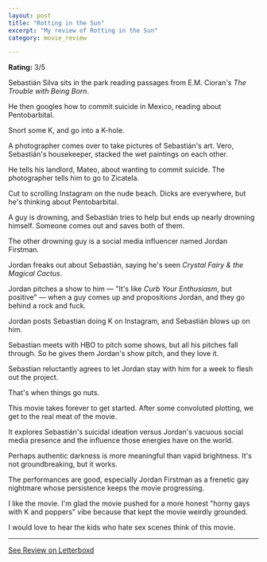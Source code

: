```yaml
---
layout: post
title: "Rotting in the Sun"
excerpt: "My review of Rotting in the Sun"
category: movie_review

---
```


**Rating:** 3/5

Sebastián Silva sits in the park reading passages from E.M. Cioran's <i>The Trouble with Being Born</i>.

He then googles how to commit suicide in Mexico, reading about Pentobarbital.

Snort some K, and go into a K-hole.

A photographer comes over to take pictures of Sebastián's art. Vero, Sebastián's housekeeper, stacked the wet paintings on each other.

He tells his landlord, Mateo, about wanting to commit suicide. The photographer tells him to go to Zicatela.

Cut to scrolling Instagram on the nude beach. Dicks are everywhere, but he's thinking about Pentobarbital.

A guy is drowning, and Sebastián tries to help but ends up nearly drowning himself. Someone comes out and saves both of them.

The other drowning guy is a social media influencer named Jordan Firstman.

Jordan freaks out about Sebastián, saying he's seen <i>Crystal Fairy & the Magical Cactus</i>.

Jordan pitches a show to him — "It's like <i>Curb Your Enthusiasm</i>, but positive" — when a guy comes up and propositions Jordan, and they go behind a rock and fuck.

Jordan posts Sebastian doing K on Instagram, and Sebastián blows up on him.

Sebastian meets with HBO to pitch some shows, but all his pitches fall through. So he gives them Jordan's show pitch, and they love it.

Sebastian reluctantly agrees to let Jordan stay with him for a week to flesh out the project.

That's when things go nuts.

This movie takes forever to get started. After some convoluted plotting, we get to the real meat of the movie.

It explores Sebastián's suicidal ideation versus Jordan's vacuous social media presence and the influence those energies have on the world.

Perhaps authentic darkness is more meaningful than vapid brightness. It's not groundbreaking, but it works.

The performances are good, especially Jordan Firstman as a frenetic gay nightmare whose persistence keeps the movie progressing.

I like the movie. I'm glad the movie pushed for a more honest "horny gays with K and poppers" vibe because that kept the movie weirdly grounded.

I would love to hear the kids who hate sex scenes think of this movie.

<hr>

[See Review on Letterboxd](https://boxd.it/5g9g6h)
